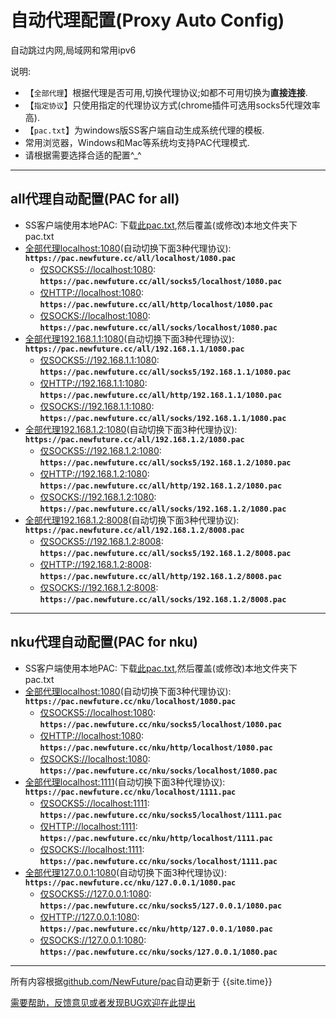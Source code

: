# 自动代理配置(Proxy Auto Config)
自动跳过内网,局域网和常用ipv6

说明:

* 【`全部代理`】根据代理是否可用,切换代理协议;如都不可用切换为**直接连接**.
* 【`指定协议`】只使用指定的代理协议方式(chrome插件可选用socks5代理效率高).
* 【`pac.txt`】为windows版SS客户端自动生成系统代理的模板.
* 常用浏览器，Windows和Mac等系统均支持PAC代理模式.
* 请根据需要选择合适的配置^_^

---

## all代理自动配置(PAC for all)

* SS客户端使用本地PAC: 下载[此pac.txt](all/pac.txt),然后覆盖(或修改)本地文件夹下pac.txt
* [全部代理localhost:1080](all/localhost/1080.pac)(自动切换下面3种代理协议): **`https://pac.newfuture.cc/all/localhost/1080.pac`**
	- [仅SOCKS5://localhost:1080](all/socks5/localhost/1080.pac): **`https://pac.newfuture.cc/all/socks5/localhost/1080.pac`**
	- [仅HTTP://localhost:1080](all/http/localhost/1080.pac): **`https://pac.newfuture.cc/all/http/localhost/1080.pac`**
	- [仅SOCKS://localhost:1080](all/socks/localhost/1080.pac): **`https://pac.newfuture.cc/all/socks/localhost/1080.pac`**
* [全部代理192.168.1.1:1080](all/192.168.1.1/1080.pac)(自动切换下面3种代理协议): **`https://pac.newfuture.cc/all/192.168.1.1/1080.pac`**
	- [仅SOCKS5://192.168.1.1:1080](all/socks5/192.168.1.1/1080.pac): **`https://pac.newfuture.cc/all/socks5/192.168.1.1/1080.pac`**
	- [仅HTTP://192.168.1.1:1080](all/http/192.168.1.1/1080.pac): **`https://pac.newfuture.cc/all/http/192.168.1.1/1080.pac`**
	- [仅SOCKS://192.168.1.1:1080](all/socks/192.168.1.1/1080.pac): **`https://pac.newfuture.cc/all/socks/192.168.1.1/1080.pac`**
* [全部代理192.168.1.2:1080](all/192.168.1.2/1080.pac)(自动切换下面3种代理协议): **`https://pac.newfuture.cc/all/192.168.1.2/1080.pac`**
	- [仅SOCKS5://192.168.1.2:1080](all/socks5/192.168.1.2/1080.pac): **`https://pac.newfuture.cc/all/socks5/192.168.1.2/1080.pac`**
	- [仅HTTP://192.168.1.2:1080](all/http/192.168.1.2/1080.pac): **`https://pac.newfuture.cc/all/http/192.168.1.2/1080.pac`**
	- [仅SOCKS://192.168.1.2:1080](all/socks/192.168.1.2/1080.pac): **`https://pac.newfuture.cc/all/socks/192.168.1.2/1080.pac`**
* [全部代理192.168.1.2:8008](all/192.168.1.2/8008.pac)(自动切换下面3种代理协议): **`https://pac.newfuture.cc/all/192.168.1.2/8008.pac`**
	- [仅SOCKS5://192.168.1.2:8008](all/socks5/192.168.1.2/8008.pac): **`https://pac.newfuture.cc/all/socks5/192.168.1.2/8008.pac`**
	- [仅HTTP://192.168.1.2:8008](all/http/192.168.1.2/8008.pac): **`https://pac.newfuture.cc/all/http/192.168.1.2/8008.pac`**
	- [仅SOCKS://192.168.1.2:8008](all/socks/192.168.1.2/8008.pac): **`https://pac.newfuture.cc/all/socks/192.168.1.2/8008.pac`**

---

## nku代理自动配置(PAC for nku)

* SS客户端使用本地PAC: 下载[此pac.txt](nku/pac.txt),然后覆盖(或修改)本地文件夹下pac.txt
* [全部代理localhost:1080](nku/localhost/1080.pac)(自动切换下面3种代理协议): **`https://pac.newfuture.cc/nku/localhost/1080.pac`**
	- [仅SOCKS5://localhost:1080](nku/socks5/localhost/1080.pac): **`https://pac.newfuture.cc/nku/socks5/localhost/1080.pac`**
	- [仅HTTP://localhost:1080](nku/http/localhost/1080.pac): **`https://pac.newfuture.cc/nku/http/localhost/1080.pac`**
	- [仅SOCKS://localhost:1080](nku/socks/localhost/1080.pac): **`https://pac.newfuture.cc/nku/socks/localhost/1080.pac`**
* [全部代理localhost:1111](nku/localhost/1111.pac)(自动切换下面3种代理协议): **`https://pac.newfuture.cc/nku/localhost/1111.pac`**
	- [仅SOCKS5://localhost:1111](nku/socks5/localhost/1111.pac): **`https://pac.newfuture.cc/nku/socks5/localhost/1111.pac`**
	- [仅HTTP://localhost:1111](nku/http/localhost/1111.pac): **`https://pac.newfuture.cc/nku/http/localhost/1111.pac`**
	- [仅SOCKS://localhost:1111](nku/socks/localhost/1111.pac): **`https://pac.newfuture.cc/nku/socks/localhost/1111.pac`**
* [全部代理127.0.0.1:1080](nku/127.0.0.1/1080.pac)(自动切换下面3种代理协议): **`https://pac.newfuture.cc/nku/127.0.0.1/1080.pac`**
	- [仅SOCKS5://127.0.0.1:1080](nku/socks5/127.0.0.1/1080.pac): **`https://pac.newfuture.cc/nku/socks5/127.0.0.1/1080.pac`**
	- [仅HTTP://127.0.0.1:1080](nku/http/127.0.0.1/1080.pac): **`https://pac.newfuture.cc/nku/http/127.0.0.1/1080.pac`**
	- [仅SOCKS://127.0.0.1:1080](nku/socks/127.0.0.1/1080.pac): **`https://pac.newfuture.cc/nku/socks/127.0.0.1/1080.pac`**

---

所有内容根据[github.com/NewFuture/pac](https://github.com/NewFuture/pac)自动更新于 {{site.time}}

[需要帮助，反馈意见或者发现BUG欢迎在此提出](https://github.com/NewFuture/pac/issues)

